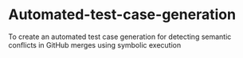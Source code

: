 # Automated-test-case-generation
To create an automated test case generation for detecting semantic conflicts in GitHub merges using symbolic execution
